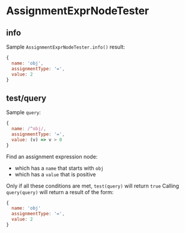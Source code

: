 # AssignmentExprNodeTester

## info

Sample `AssignmentExprNodeTester.info()` result:

```js
{
  name: 'obj',
  assignmentType: '=',
  value: 2
}
```

## test/query

Sample `query`:

```js
{
  name: /^obj/,
  assignmentType: '=',
  value: (v) => v > 0
}
```

Find an assignment expression node:

- which has a `name` that starts with `obj`
- which has a `value` that is positive

Only if all these conditions are met, `test(query)` will return `true`
Calling `query(query)` will return a result of the form:

```js
{
  name: 'obj'
  assignmentType: '=',
  value: 2
}
```

